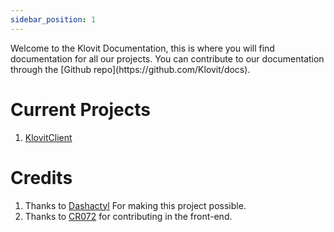 ```yaml
---
sidebar_position: 1
---
```

<head>
  <title>Klovit | Introduction</title>
  <meta charset="utf-8" />
  <meta name="viewport" content="width=device-width, initial-scale=1, shrink-to-fit=no" />
  <meta name="description" content="The Next-Gen Developers" />
  <meta name="keywords" content="KlovitClient, Klovit," />
  <meta name="author" content="Klovit" />
  <meta name="copyright" content="Klovit" />
  <meta property="og:type" content="website" />
  <meta property="og:title" content="Klovit" />
  <meta property="og:description" content="The Next-Gen Developers." />
  <meta property="og:image" content="https://zexade.com/KlovitClient%20Logo.png" />
  <meta name="twitter:card" content="https://zexade.com/KlovitClient%20Logo.png" />
  <meta name="twitter:title" content="Klovit" />
  <meta name="twitter:description" content="The Next-Gen Developers." />
  <meta name="twitter:image" content="https://zexade.com/KlovitClient%20Logo.png" />
  <meta name="twitter:image:src" content="https://zexade.com/KlovitClient%20Logo.png" />
</head>
Welcome to the Klovit Documentation, this is where you will find documentation for all our projects. You can contribute to our documentation through the [Github repo](https://github.com/Klovit/docs).

# Current Projects
1. [KlovitClient](https://docs.klovit.tech/docs/KlovitClient/Introduction)
# Credits
1. Thanks to [Dashactyl](https://github.com/votion-development/dashactyl) For making this project possible.
2. Thanks to [CR072](https://cr072.holaclient.tech) for contributing in the front-end.